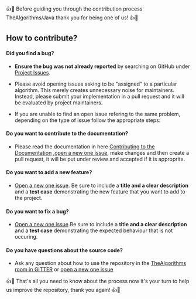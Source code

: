 :+1::tada: Before guiding you through the contribution process TheAlgorithms/Java thank you for being one of us! :+1::tada:

## How to contribute?

#### **Did you find a bug?**

* **Ensure the bug was not already reported** by searching on GitHub under [Project Issues](https://github.com/TheAlgorithms/Java/issues).

* Please avoid opening issues asking to be "assigned” to a particular algorithm.  This merely creates unnecessary noise for maintainers.  Instead, please submit your implementation in a pull request and it will be evaluated by project maintainers.

* If you are unable to find an open issue refering to the same problem, depending on the type of issue follow the appropriate steps:

#### **Do you want to contribute to the documentation?**

* Please read the documentation in here [Contributing to the Documentation]() ,[open a new one issue](https://github.com/TheAlgorithms/Java/issues/new), make changes and then create a pull request, it will be put under review and accepted if it is approprite.

#### **Do you want to add a new feature?**
* [Open a new one issue](https://github.com/TheAlgorithms/Java/issues/new). Be sure to include a **title and a clear description** and a **test case** demonstrating the new feature that you want to add to the project.

#### **Do you want to fix a bug?**
* [Open a new one issue](https://github.com/TheAlgorithms/Java/issues/new).Be sure to include a **title and a clear description** and a **test case** demonstrating the expected behaviour that is not occuring.

#### **Do you have questions about the source code?**

* Ask any question about how to use the repository in the [TheAlgorithms room in GITTER](https://gitter.im/TheAlgorithms/community?source=orgpage#) or [open a new one issue](https://github.com/TheAlgorithms/Java/issues/new)

:+1::tada: That's all you need to know about the process now it's your turn to help us improve the repository, thank you again! :+1::tada:
